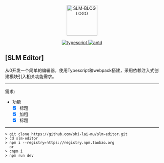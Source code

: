 <div align="center">
  <img width="100"src="https://img.slmblog.com/LOGO.png" alt="SLM-BLOG LOGO"/>
  <p></p>
  <p align="center">
    <a href="https://github.com/Microsoft/TypeScript">
      <img src="https://img.shields.io/badge/typescript-4.2.3-brightgreen" alt="typescript">
    </a>
    <a href="https://github.com/vueComponent/ant-design-vue">
      <img src="https://img.shields.io/badge/webpack-4.46.0-orange" alt="antd">
    </a>
  </p>
</div>


## [SLM Editor]
从0开发一个简单的编辑器，使用Typescript和webpack搭建，采用依赖注入式创建模块引入相关功能需求。

---
需求:

 - 功能
    - [x] 标题
    - [x] 加粗
    - [x] 标题

---

```shell
> git clone https://github.com/shi-lai-mu/slm-editor.git
> cd slm-editor
> npm i --registry=https://registry.npm.taobao.org
  or
> cnpm i
> npm run dev
